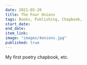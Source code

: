 ```yaml
---
date: 2021-05-20
title: The Four Onions
tags: Books, Publishing, Chapbook, 
start_date:
end_date:
item_link:
image: "images/4onions.jpg"
published: true
---
```

My first poetry chapbook, etc.
